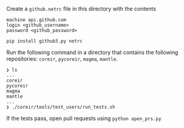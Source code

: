 Create a `github.netrc` file in this directory with the contents
```
machine api.github.com
login <github_username>
password <github_password>
```

```
pip install github3.py netrc
```

Run the following command in a directory that contains the following repositories:
`coreir`, `pycoreir`, `magma`, `mantle`.
```
❯ ls
...
coreir
pycoreir
magma
mantle
...
❯ ./coreir/tools/test_users/run_tests.sh
```

If the tests pass, open pull requests using `python open_prs.py`
